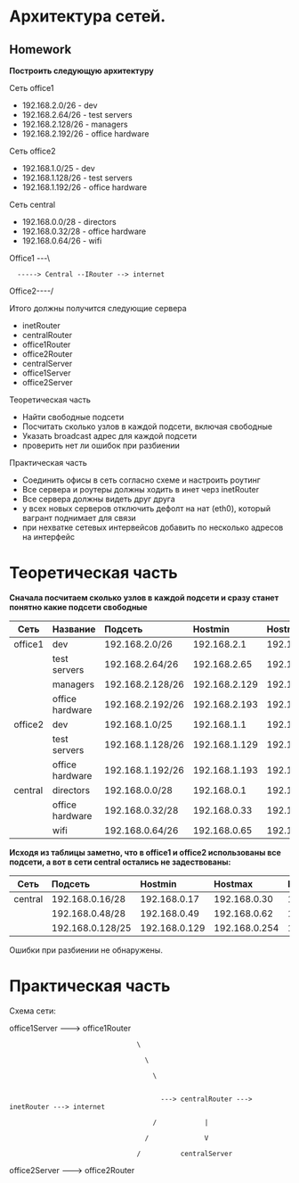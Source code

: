 # **Архитектура сетей.**

## **Homework**

**Построить следующую архитектуру**

Сеть office1

  - 192.168.2.0/26   - dev
  - 192.168.2.64/26  - test servers
  - 192.168.2.128/26 - managers
  - 192.168.2.192/26 - office hardware

Сеть office2

  - 192.168.1.0/25   - dev
  - 192.168.1.128/26 - test servers
  - 192.168.1.192/26 - office hardware

Сеть central

  - 192.168.0.0/28  - directors
  - 192.168.0.32/28 - office hardware
  - 192.168.0.64/26 - wifi

Office1 ---\

      -----> Central --IRouter --> internet

Office2----/

Итого должны получится следующие сервера

  - inetRouter
  - centralRouter
  - office1Router
  - office2Router
  - centralServer
  - office1Server
  - office2Server

Теоретическая часть

  - Найти свободные подсети
  - Посчитать сколько узлов в каждой подсети, включая свободные
  - Указать broadcast адрес для каждой подсети
  - проверить нет ли ошибок при разбиении

Практическая часть

  - Соединить офисы в сеть согласно схеме и настроить роутинг
  - Все сервера и роутеры должны ходить в инет черз inetRouter
  - Все сервера должны видеть друг друга
  - у всех новых серверов отключить дефолт на нат (eth0), который вагрант поднимает для связи
  - при нехватке сетевых интервейсов добавить по несколько адресов на интерфейс

# **Теоретическая часть**

**Сначала посчитаем сколько узлов в каждой подсети и сразу станет понятно какие подсети свободные**

| Сеть     |    Название     |     Подсеть      |   Hostmin     | Hostmax       |  Broadcast    | Hosts |
|----------|-----------------|:-----------------|:--------------|:--------------|:--------------|:-----:|
| office1  | dev             | 192.168.2.0/26   | 192.168.2.1   | 192.168.2.62  | 192.168.2.63  | 62    |
|          | test servers    | 192.168.2.64/26  | 192.168.2.65  | 192.168.2.126 | 192.168.2.127 | 62    |
|          | managers        | 192.168.2.128/26 | 192.168.2.129 | 192.168.2.190 | 192.168.2.191 | 62    |
|          | office hardware | 192.168.2.192/26 | 192.168.2.193 | 192.168.2.254 | 192.168.2.255 | 62    |
| office2  | dev             | 192.168.1.0/25   | 192.168.1.1   | 192.168.1.126 | 192.168.1.127 | 126   |
|          | test servers    | 192.168.1.128/26 | 192.168.1.129 | 192.168.1.190 | 192.168.1.191 | 62    |
|          | office hardware | 192.168.1.192/26 | 192.168.1.193 | 192.168.1.254 | 192.168.1.255 | 62    |
| central  | directors       | 192.168.0.0/28   | 192.168.0.1   | 192.168.0.1   | 192.168.0.15  | 14    |
|          | office hardware | 192.168.0.32/28  | 192.168.0.33  | 192.168.0.46  | 192.168.0.47  | 14    |
|          | wifi            | 192.168.0.64/26  | 192.168.0.65  | 192.168.0.126 | 192.168.0.127 | 62    |

**Исходя из таблицы заметно, что в office1 и office2 использованы все подсети, а вот в сети central остались не задествованы:**

| Сеть     |     Подсеть      |   Hostmin     | Hostmax       |  Broadcast    | Hosts |
|----------|:-----------------|:--------------|:--------------|:--------------|:-----:|
| central  | 192.168.0.16/28  | 192.168.0.17  | 192.168.0.30  | 192.168.0.31  | 14    |
|          | 192.168.0.48/28  | 192.168.0.49  | 192.168.0.62  | 192.168.0.63  | 14    |
|          | 192.168.0.128/25 | 192.168.0.129 | 192.168.0.254 | 192.168.0.255 | 126   |

Ошибки при разбиении не обнаружены.

# **Практическая часть**

Схема сети:

office1Server ---> office1Router                                     

                                    \
 
                                      \
                                        
                                        \

 
                                          ---> centralRouter ---> inetRouter ---> internet
                                
                                        /            |
                              
                                      /              V

                                    /          centralServer
office2Server ---> office2Router      

